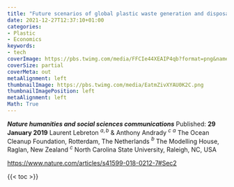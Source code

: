 ```yaml
---
title: "Future scenarios of global plastic waste generation and disposal"
date: 2021-12-27T12:37:10+01:00
categories:
- Plastic
- Economics
keywords:
- tech
coverImage: https://pbs.twimg.com/media/FFCIe44XEAIP4qb?format=png&name=4096x4096
coverSize: partial
coverMeta: out
metaAlignment: left
thumbnailImage: https://pbs.twimg.com/media/EatmZivXYAU0K2C.png
thumbnailImagePosition: left
metaAlignment: left
Math: True
---
```

***Nature humanities and social sciences communications***
Published: **29 January 2019**
Laurent Lebreton $^{a,b}$  & Anthony Andrady $^c$
$^a$ The Ocean Cleanup Foundation, Rotterdam, The Netherlands
$^b$ The Modelling House, Raglan, New Zealand
$^c$ North Carolina State University, Raleigh, NC, USA

<!--more-->

https://www.nature.com/articles/s41599-018-0212-7#Sec2

{{< toc >}}
